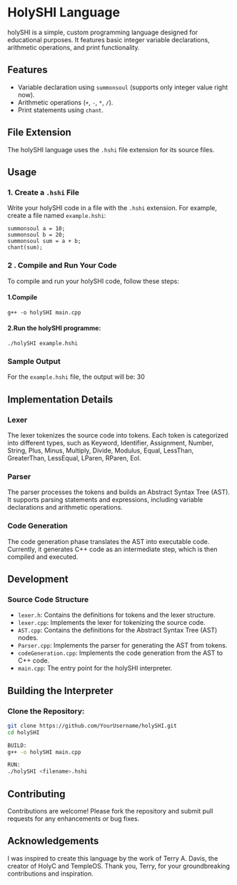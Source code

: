# HolySHI Language
holySHI is a simple, custom programming language designed for educational purposes. It features basic integer variable declarations, arithmetic operations, and print functionality.


## Features

- Variable declaration using `summonsoul` (supports only integer value right now).
- Arithmetic operations (`+`, `-`, `*`, `/`).
- Print statements using `chant`.

## File Extension

The holySHI language uses the `.hshi` file extension for its source files.

## Usage
### 1. Create a `.hshi` File
Write your holySHI code in a file with the `.hshi` extension. For example, create a file named `example.hshi`:
```plaintext
summonsoul a = 10;
summonsoul b = 20;
summonsoul sum = a + b;
chant(sum);
```
### 2 . Compile and Run Your Code
To compile and run your holySHI code, follow these steps:
#### 1.Compile 
```plaintext
g++ -o holySHI main.cpp
```
#### 2.Run the holySHI programme:
```plaintext
./holySHI example.hshi
```
### Sample Output
For the `example.hshi` file, the output will be:
30

## Implementation Details

### Lexer

The lexer tokenizes the source code into tokens. Each token is categorized into different types, such as Keyword, Identifier, Assignment, Number, String, Plus, Minus, Multiply, Divide, Modulus, Equal, LessThan, GreaterThan, LessEqual, LParen, RParen, Eol.

### Parser

The parser processes the tokens and builds an Abstract Syntax Tree (AST). It supports parsing statements and expressions, including variable declarations and arithmetic operations.

### Code Generation

The code generation phase translates the AST into executable code. Currently, it generates C++ code as an intermediate step, which is then compiled and executed.

## Development

### Source Code Structure

- `lexer.h`: Contains the definitions for tokens and the lexer structure.
- `lexer.cpp`: Implements the lexer for tokenizing the source code.
- `AST.cpp`: Contains the definitions for the Abstract Syntax Tree (AST) nodes.
- `Parser.cpp`: Implements the parser for generating the AST from tokens.
- `codeGeneration.cpp`: Implements the code generation from the AST to C++ code.
- `main.cpp`: The entry point for the holySHI interpreter.

## Building the Interpreter

### Clone the Repository:

```sh
git clone https://github.com/YourUsername/holySHI.git
cd holySHI

BUILD:
g++ -o holySHI main.cpp

RUN:
./holySHI <filename>.hshi
```

## Contributing
Contributions are welcome! Please fork the repository and submit pull requests for any enhancements or bug fixes.

## Acknowledgements
I was inspired to create this language by the work of Terry A. Davis, the creator of HolyC and TempleOS. Thank you, Terry, for your groundbreaking contributions and inspiration.







